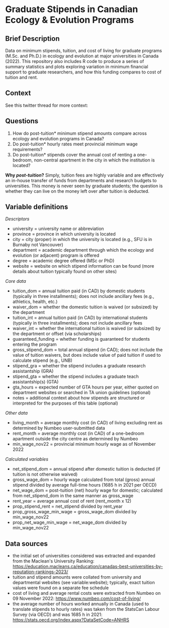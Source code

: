# Graduate Stipends in Canadian Ecology & Evolution Programs

## Brief Description
Data on minimum stipends, tuition, and cost of living for graduate programs (M.Sc. and Ph.D.) in ecology and evolution at major universities in Canada (2022). This repository also includes R code to produce a series of summary statistics and plots exploring variation in minimum financial support to graduate researchers, and how this funding compares to cost of tuition and rent.

## Context
See this twitter thread for more context: <insert link>

## Questions
1. How do post-tuition* minimum stipend amounts compare across ecology and evolution programs in Canada?
2. Do post-tuition* hourly rates meet provincial minimum wage requirements?
3. Do post-tuition* stipends cover the annual cost of renting a one-bedroom, non-central apartment in the city in which the institution is located?

**Why *post-tuition*?** Simply, tuition fees are highly variable and are effectively an in-house transfer of funds from departments and research budgets to universities. This money is never seen by graduate students; the question is whether they can live on the money left over after tuition is deducted.

 
## Variable definitions
*Descriptors*
- university = university name or abbreviation
- province = province in which university is located
- city = city (proper) in which the university is located (e.g., SFU is in Burnaby not Vancouver)
- department = academic department through which the ecology and evolution (or adjacent) program is offered
- degree = academic degree offered (MSc or PhD)
- website = website on which stipend information can be found (more details about tuition typically found on other sites)

*Core data*
- tuition_dom = annual tuition paid (in CAD) by domestic students (typically in three installments); does not include ancillary fees (e.g., athletics, health, etc.)
- waiver_dom = whether the domestic tuition is waived (or subsized) by the department
- tuition_int = annual tuition paid (in CAD) by international students (typically in three installments); does not include ancillary fees
- waiver_int = whether the international tuition is waived (or subsized) by the department or offset (via scholarships)
- guaranteed_funding = whether funding is guaranteed for students entering the program
- gross_stipend_dom = total annual stipend (in CAD); does not include the value of tuition waivers, but does include value of paid tuition if used to calculate stipend (e.g., UNB)
- stipend_gra = whether the stipend includes a graduate research assistantship (GRA)
- stipend_gta = whether the stipend includes a graduate teach assistantship(s) (GTA)
- gta_hours = expected number of GTA hours per year, either quoted on department websites or searched in TA union guidelines (optional)
- notes = additional context about how stipends are structured or interpreted for the purposes of this table (optional)

*Other data*
- living_month = average monthly cost (in CAD) of living excluding rent as determined by Numbeo user-submitted data
- rent_month = average monthly cost (in CAD) of a one-bedroom apartment outside the city centre as determined by Numbeo
- min_wage_nov22 = provincial minimum hourly wage as of November 2022

*Calculated variables*
- net_stipend_dom = annual stipend after domestic tuition is deducted (if tuition is not otherwise waived)
- gross_wage_dom = hourly wage calculated from total (gross) annual stipend divided by average full-time hours (1685 h in 2021 per OECD)
- net_wage_dom = post-tuition (net) hourly wage for domestic; calculated from net_stipend_dom in the same manner as gross_wage
- rent_year = average annual cost of rent (rent_month x 12)
- prop_stipend_rent = net_stipend divided by rent_year
- prop_gross_wage_min_wage = gross_wage_dom divided by min_wage_nov22
- prop_net_wage_min_wage = net_wage_dom divided by min_wage_nov22

## Data sources
- the initial set of universities considered was extracted and expanded from the Maclean's University Ranking: https://education.macleans.ca/education/canadas-best-universities-by-reputation-rankings-2023/
- tuition and stipend amounts were collated from university and departmental websites (see variable:website); typically, exact tuition values were found on a separate fee schedule
- cost of living and average rental costs were extracted from Numbeo on 09 November 2022: https://www.numbeo.com/cost-of-living/
- the average number of hours worked annually in Canada (used to translate stipends to hourly rates) was taken from the StatsCan Labour Survey (via OECD) and was 1685 h in 2021: https://stats.oecd.org/index.aspx?DataSetCode=ANHRS
 
